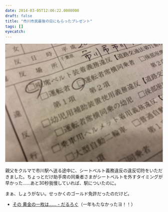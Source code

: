 ```yaml
---
date: 2014-03-05T12:06:22.0000000
draft: false
title: "市川市民最後の日にもらったプレゼント"
tags: []
eyecatch: 
---
```

<p><span itemscope itemtype="http://schema.org/Photograph"><img src="20140219185111.jpg" alt="f:id:daruyanagi:20140219185111j:plain" title="f:id:daruyanagi:20140219185111j:plain" class="hatena-fotolife" itemprop="image"></span></p><p>親父をクルマで市川駅へ送る途中に、シートベルト義務違反の違反切符をいただきました。ちょっとだけ助手席の同乗者さまがシートベルトを外すタイミングが早かった……あと30秒我慢していれば、駅についたのに。</p><p>まぁ、しょうがない。せっかくのゴールド免許だったのだけど。</p>

<ul>
<li><a href="https://blog.daruyanagi.jp/entry/2013/05/02/212421">&#x305D;&#x306E; &#x9EC4;&#x91D1;&#x306E;&#x4E00;&#x679A;&#x306F;&hellip;&hellip; - &#x3060;&#x308B;&#x308D;&#x3050;</a>（一年もたなかったヨ！！）</li>
</ul>